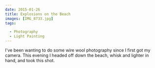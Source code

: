 ```yaml
---
date: 2015-01-26
title: Explosions on the Beach
images: [IMG_8733.jpg]
tags:

  - Photography
  - Light Painting
---
```

I've been wanting to do some wire wool photography since I first got my camera. This evening I headed off down the beach, whisk and lighter in hand, and took this shot. 